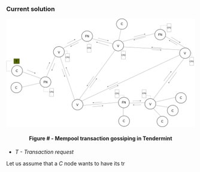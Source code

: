 ### Current solution

![](https://github.com/lukamiletic95/papers/blob/master/images/fig3.png)
<div align='center'> 
	<h4>Figure # - Mempool transaction gossiping in Tendermint</h4>
</div>

* *T - Transaction request*

Let us assume that a *C* node wants to have its tr


<!--stackedit_data:
eyJoaXN0b3J5IjpbLTE0MjM0MTE4NCwtMzkzMTI1MzMyLDMxMz
Q3MTI3NF19
-->